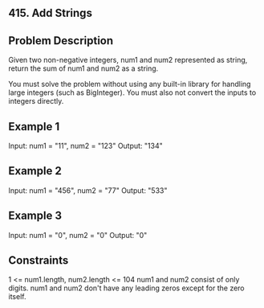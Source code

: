 ## 415. Add Strings
## Problem Description

Given two non-negative integers, num1 and num2 represented as string, return the sum of num1 and num2 as a string.

You must solve the problem without using any built-in library for handling large integers (such as BigInteger). You must also not convert the inputs to integers directly.

## Example 1

Input: num1 = "11", num2 = "123"
Output: "134"

## Example 2

Input: num1 = "456", num2 = "77"
Output: "533"

## Example 3

Input: num1 = "0", num2 = "0"
Output: "0"

## Constraints

1 <= num1.length, num2.length <= 104
num1 and num2 consist of only digits.
num1 and num2 don't have any leading zeros except for the zero itself.